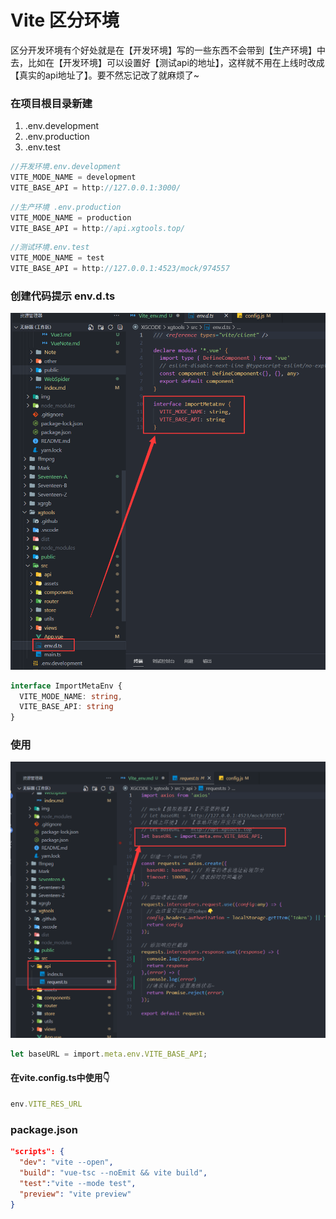 # Vite 区分环境

区分开发环境有个好处就是在【开发环境】写的一些东西不会带到【生产环境】中去，比如在【开发环境】可以设置好【测试api的地址】，这样就不用在上线时改成【真实的api地址了】。要不然忘记改了就麻烦了~
### 在项目根目录新建 
1. .env.development
2. .env.production
3. .env.test
```javascript
//开发环境.env.development
VITE_MODE_NAME = development
VITE_BASE_API = http://127.0.0.1:3000/
```
```javascript
//生产环境 .env.production
VITE_MODE_NAME = production
VITE_BASE_API = http://api.xgtools.top/
```
```javascript
//测试环境.env.test
VITE_MODE_NAME = test
VITE_BASE_API = http://127.0.0.1:4523/mock/974557
```
### 创建代码提示 env.d.ts

![图 8](img/653bdb689b6b2c939f8431677bf690b379d51ad20b0e5ac5de698191615de2fb.png)  

```typescript
interface ImportMetaEnv {
  VITE_MODE_NAME: string,
  VITE_BASE_API: string
}
```
### 使用
![图 10](img/ceb93e52fd8be40a3527e38627c432e2aa9878044ae60455f94c710ed2742218.png)  

```typescript
let baseURL = import.meta.env.VITE_BASE_API;
```
#### 在vite.config.ts中使用👇
```typescript
env.VITE_RES_URL
```
### package.json
```json
"scripts": {
  "dev": "vite --open",
  "build": "vue-tsc --noEmit && vite build",
  "test":"vite --mode test",
  "preview": "vite preview"
}
```
